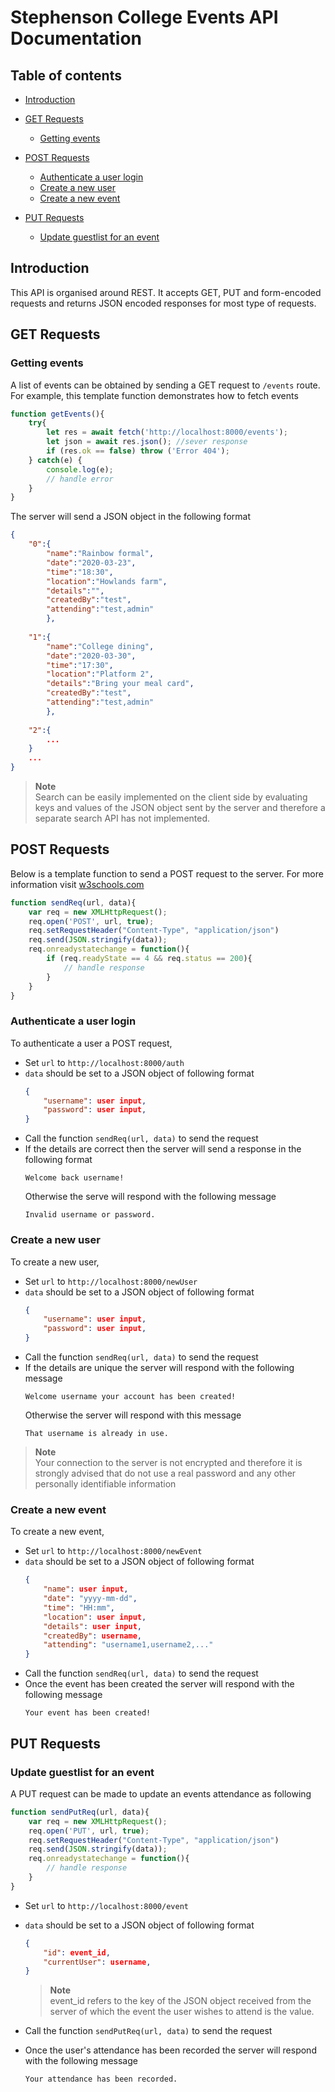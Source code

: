 # Stephenson College Events API Documentation

## Table of contents
- [Introduction](##Introduction)

- [GET Requests](##GET-Requests)
	+ [Getting events](###Getting-events)

- [POST Requests](##POST-Requests)
	+ [Authenticate a user login](###Authenticate-a-user-login)
	+ [Create a new user](###Create-a-new-user)
	+ [Create a new event](###Create-a-new-event)

- [PUT Requests](##PUT-Requests)
	+ [Update guestlist for an event](###Update-guestlist-for-an-event)

## Introduction
This API is organised around REST. It accepts GET, PUT and form-encoded requests and returns JSON encoded responses for most type of requests.   

## GET Requests

### Getting events
A list of events can be obtained by sending a GET request to `/events` route. For example, this template function demonstrates how to fetch events 
```Javascript
function getEvents(){
    try{
        let res = await fetch('http://localhost:8000/events');
        let json = await res.json(); //sever response
        if (res.ok == false) throw ('Error 404');   
	} catch(e) {
        console.log(e);
        // handle error
	}
}
```
The server will send a JSON object in the following format
```JSON
{
    "0":{
        "name":"Rainbow formal",
        "date":"2020-03-23",
        "time":"18:30",
        "location":"Howlands farm",
        "details":"",
        "createdBy":"test",
        "attending":"test,admin"
        },
    
    "1":{
        "name":"College dining",
        "date":"2020-03-30",
        "time":"17:30",
        "location":"Platform 2",
        "details":"Bring your meal card",
        "createdBy":"test",
        "attending":"test,admin"
        },
    
    "2":{
        ...
    }
    ...
}
```

> **Note** <br> Search can be easily implemented on the client side by evaluating keys and values of the JSON object sent by the server and therefore a separate search API has not implemented.

## POST Requests
Below is a template function to send a POST request to the server. For more information visit [w3schools.com](https://www.w3schools.com/xml/ajax_xmlhttprequest_send.asp)
```Javascript
function sendReq(url, data){
    var req = new XMLHttpRequest();
    req.open('POST', url, true);
    req.setRequestHeader("Content-Type", "application/json")
    req.send(JSON.stringify(data));
    req.onreadystatechange = function(){
        if (req.readyState == 4 && req.status == 200){
            // handle response
        }
    }
}
```

### Authenticate a user login
To authenticate a user a POST request,
- Set ```url``` to ```http://localhost:8000/auth```
- ```data``` should be set to a JSON object of following format
    ```JSON
    {
        "username": user input,
        "password": user input,
    }
    ```
- Call the function ```sendReq(url, data)``` to send the request
- If the details are correct then the server will send a response in the following format
    ```
    Welcome back username!
    ```
    Otherwise the serve will respond with the following message
    ```
    Invalid username or password.
    ```

### Create a new user
To create a new user,
- Set ```url``` to ```http://localhost:8000/newUser```
- ```data``` should be set to a JSON object of following format 
    ```JSON
    {
        "username": user input,
        "password": user input,
    }
    ```
- Call the function ```sendReq(url, data)``` to send the request
- If the details are unique the server will respond with the following message
    ```
    Welcome username your account has been created!
    ```
    Otherwise the server will respond with this message
    ```
    That username is already in use.
    ```

> **Note** <br> Your connection to the server is not encrypted and therefore it is strongly advised that do not use a real password and any other personally identifiable information

### Create a new event 
To create a new event,
- Set ```url``` to ```http://localhost:8000/newEvent```
- ```data``` should be set to a JSON object of following format 
    ```JSON
    {
        "name": user input,
        "date": "yyyy-mm-dd",
        "time": "HH:mm",
        "location": user input,
        "details": user input,
        "createdBy": username,
        "attending": "username1,username2,..."
    }
    ```
- Call the function ```sendReq(url, data)``` to send the request
- Once the event has been created the server will respond with the following message
    ```
    Your event has been created!
    ```

## PUT Requests
### Update guestlist for an event
A PUT request can be made to update an events attendance as following
```Javascript
function sendPutReq(url, data){
    var req = new XMLHttpRequest();
    req.open('PUT', url, true);
    req.setRequestHeader("Content-Type", "application/json")
    req.send(JSON.stringify(data));
    req.onreadystatechange = function(){
        // handle response 
    }
}
```
- Set ```url``` to ```http://localhost:8000/event```
- ```data``` should be set to a JSON object of following format 
    ```JSON
    {
        "id": event_id,
        "currentUser": username,
    }
    ```
    > **Note** <br> event_id refers to the key of the JSON object received from the server of which the event the user wishes to attend is the value.
- Call the function ```sendPutReq(url, data)``` to send the request
- Once the user's attendance has been recorded the server will respond with the following message

    ```
    Your attendance has been recorded.
    ```